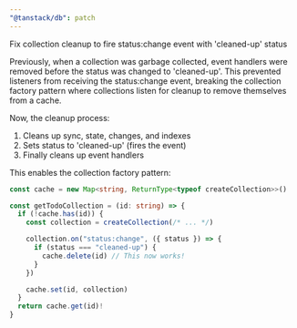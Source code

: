 ```yaml
---
"@tanstack/db": patch
---
```


Fix collection cleanup to fire status:change event with 'cleaned-up' status

Previously, when a collection was garbage collected, event handlers were removed before the status was changed to 'cleaned-up'. This prevented listeners from receiving the status:change event, breaking the collection factory pattern where collections listen for cleanup to remove themselves from a cache.

Now, the cleanup process:

1. Cleans up sync, state, changes, and indexes
2. Sets status to 'cleaned-up' (fires the event)
3. Finally cleans up event handlers

This enables the collection factory pattern:

```typescript
const cache = new Map<string, ReturnType<typeof createCollection>>()

const getTodoCollection = (id: string) => {
  if (!cache.has(id)) {
    const collection = createCollection(/* ... */)

    collection.on("status:change", ({ status }) => {
      if (status === "cleaned-up") {
        cache.delete(id) // This now works!
      }
    })

    cache.set(id, collection)
  }
  return cache.get(id)!
}
```
